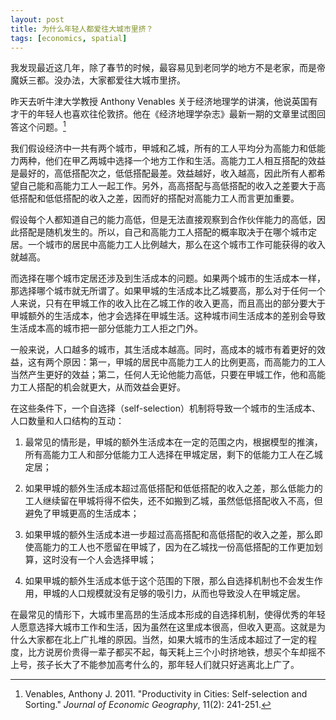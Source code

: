 ```yaml
---
layout: post
title: 为什么年轻人都爱往大城市里挤？
tags: [economics, spatial]
---
```


我发现最近这几年，除了春节的时候，最容易见到老同学的地方不是老家，而是帝魔妖三都。没办法，大家都爱往大城市里挤。

昨天去听牛津大学教授 Anthony Venables 关于经济地理学的讲演，他说英国有才干的年轻人也喜欢往伦敦挤。他在《经济地理学杂志》最新一期的文章里试图回答这个问题。[^1]

[^1]: Venables, Anthony J. 2011. "Productivity in Cities: Self-selection and Sorting." _Journal of Economic Geography_, 11(2): 241-251.

我们假设经济中一共有两个城市，甲城和乙城，所有的工人平均分为高能力和低能力两种，他们在甲乙两城中选择一个地方工作和生活。高能力工人相互搭配的效益是最好的，高低搭配次之，低低搭配最差。效益越好，收入越高，因此所有人都希望自己能和高能力工人一起工作。另外，高高搭配与高低搭配的收入之差要大于高低搭配和低低搭配的收入之差，因而好的搭配对高能力工人而言更加重要。

假设每个人都知道自己的能力高低，但是无法直接观察到合作伙伴能力的高低，因此搭配是随机发生的。所以，自己和高能力工人搭配的概率取决于在哪个城市定居。一个城市的居民中高能力工人比例越大，那么在这个城市工作可能获得的收入就越高。

而选择在哪个城市定居还涉及到生活成本的问题。如果两个城市的生活成本一样，那选择哪个城市就无所谓了。如果甲城的生活成本比乙城要高，那么对于任何一个人来说，只有在甲城工作的收入比在乙城工作的收入更高，而且高出的部分要大于甲城额外的生活成本，他才会选择在甲城生活。这种城市间生活成本的差别会导致生活成本高的城市把一部分低能力工人拒之门外。

一般来说，人口越多的城市，其生活成本越高。同时，高成本的城市有着更好的效益，这有两个原因：第一，甲城的居民中高能力工人的比例更高，而高能力的工人当然产生更好的效益；第二，任何人无论他能力高低，只要在甲城工作，他和高能力工人搭配的机会就更大，从而效益会更好。

在这些条件下，一个自选择（self-selection）机制将导致一个城市的生活成本、人口数量和人口结构的互动：

1. 最常见的情形是，甲城的额外生活成本在一定的范围之内，根据模型的推演，所有高能力工人和部分低能力工人选择在甲城定居，剩下的低能力工人在乙城定居；

1. 如果甲城的额外生活成本超过高低搭配和低低搭配的收入之差，那么低能力的工人继续留在甲城将得不偿失，还不如搬到乙城，虽然低低搭配收入不高，但避免了甲城更高的生活成本；

1. 如果甲城的额外生活成本进一步超过高高搭配和高低搭配的收入之差，那么即使高能力的工人也不愿留在甲城了，因为在乙城找一份高低搭配的工作更加划算，这时没有一个人会选择甲城；

1. 如果甲城的额外生活成本低于这个范围的下限，那么自选择机制也不会发生作用，甲城的人口规模就没有足够的吸引力，从而也导致没人在甲城定居。

在最常见的情形下，大城市里高昂的生活成本形成的自选择机制，使得优秀的年轻人愿意选择大城市工作和生活，因为虽然在这里成本很高，但收入更高。这就是为什么大家都在北上广扎堆的原因。当然，如果大城市的生活成本超过了一定的程度，比方说房价贵得一辈子都买不起，每天耗上三个小时挤地铁，想买个车却摇不上号，孩子长大了不能参加高考什么的，那年轻人们就只好逃离北上广了。